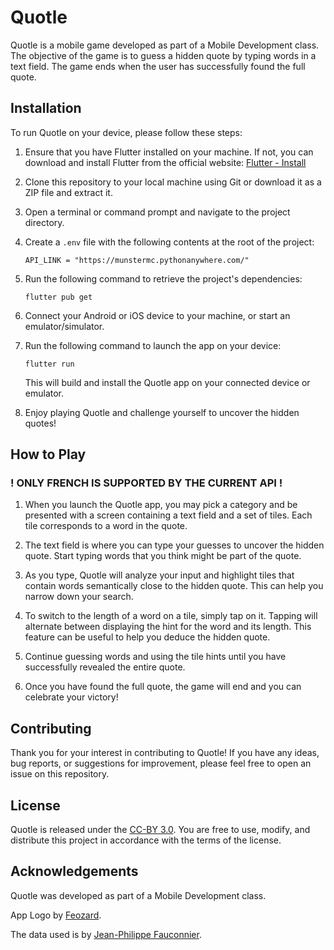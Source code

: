 # Quotle

Quotle is a mobile game developed as part of a Mobile Development class. The objective of the game is to guess a hidden quote by typing words in a text field. The game ends when the user has successfully found the full quote.

## Installation

To run Quotle on your device, please follow these steps:

1. Ensure that you have Flutter installed on your machine. If not, you can download and install Flutter from the official website: [Flutter - Install](https://docs.flutter.dev/get-started/install)

2. Clone this repository to your local machine using Git or download it as a ZIP file and extract it.

3. Open a terminal or command prompt and navigate to the project directory.

4. Create a `.env` file with the following contents at the root of the project:

    ```env
    API_LINK = "https://munstermc.pythonanywhere.com/"
    ```
  

5. Run the following command to retrieve the project's dependencies:

   ```shell
   flutter pub get
   ```

6. Connect your Android or iOS device to your machine, or start an emulator/simulator.

7. Run the following command to launch the app on your device:

   ```shell
   flutter run
   ```

   This will build and install the Quotle app on your connected device or emulator.

7. Enjoy playing Quotle and challenge yourself to uncover the hidden quotes!

## How to Play

### ! ONLY FRENCH IS SUPPORTED BY THE CURRENT API !

1. When you launch the Quotle app, you may pick a category and be presented with a screen containing a text field and a set of tiles. Each tile corresponds to a word in the quote.

2. The text field is where you can type your guesses to uncover the hidden quote. Start typing words that you think might be part of the quote.

3. As you type, Quotle will analyze your input and highlight tiles that contain words semantically close to the hidden quote. This can help you narrow down your search.

4. To switch to the length of a word on a tile, simply tap on it. Tapping will alternate between displaying the hint for the word and its length. This feature can be useful to help you deduce the hidden quote.

5. Continue guessing words and using the tile hints until you have successfully revealed the entire quote.

6. Once you have found the full quote, the game will end and you can celebrate your victory!

## Contributing

Thank you for your interest in contributing to Quotle! If you have any ideas, bug reports, or suggestions for improvement, please feel free to open an issue on this repository.

## License

Quotle is released under the [CC-BY 3.0](https://creativecommons.org/licenses/by/3.0/legalcode). You are free to use, modify, and distribute this project in accordance with the terms of the license.

## Acknowledgements

Quotle was developed as part of a Mobile Development class.

App Logo by [Feozard](https://github.com/Feozard).

The data used is by [Jean-Philippe Fauconnier](https://fauconnier.github.io/#data).
